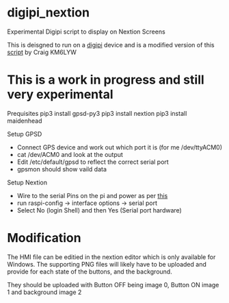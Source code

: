 # digipi_nextion
Experimental Digipi script to display on Nextion Screens

This is deisgned to run on a [digipi](https://digipi.org/) device and is a modified version of this [script](https://github.com/craigerl/direwatch) by Craig KM6LYW

# This is a work in progress and still very experimental

Prequisites
pip3 install gpsd-py3
pip3 install nextion
pip3 install maidenhead

Setup GPSD
*   Connect GPS device and work out which port it is (for me /dev/ttyACM0)
  *   cat /dev/ACM0 and look at the output
*   Edit /etc/default/gpsd to reflect the correct serial port
*   gpsmon should show vaild data   

Setup Nextion
* Wire to the serial Pins on the pi and power as per [this](https://www.f5uii.net/en/tutorial-nextion-screen-on-mmdvm-raspberry-pi/)
* run raspi-config -> interface options -> serial port
* Select No (login Shell) and then Yes (Serial port hardware)


# Modification

The HMI file can be editied in the nextion editor which is only available for Windows. The supporting PNG files will likely have to be uploaded and provide for each state of the buttons, and the background.

They should be uploaded with Button OFF being image 0, Button ON image 1 and background image 2
